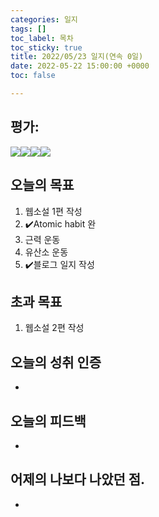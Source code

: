 ```yaml
---
categories: 일지
tags: []
toc_label: 목차
toc_sticky: true
title: 2022/05/23 일지(연속 0일)
date: 2022-05-22 15:00:00 +0000
toc: false

---
```

## 평가:

![](/blog/assets/images/s_rank.webp)![](/blog/assets/images/a_rank.webp)![](/blog/assets/images/b_rank.webp)![](/blog/assets/images/c_rank.webp)

## 오늘의 목표

1. 웹소설 1편 작성
2. :heavy_check_mark:Atomic habit 완
3. 근력 운동
4. 유산소 운동
5. :heavy_check_mark:블로그 일지 작성

## 초과 목표

1. 웹소설 2편 작성

## 오늘의 성취 인증

* 

## 오늘의 피드백

* 

## 어제의 나보다 나았던 점.

* 